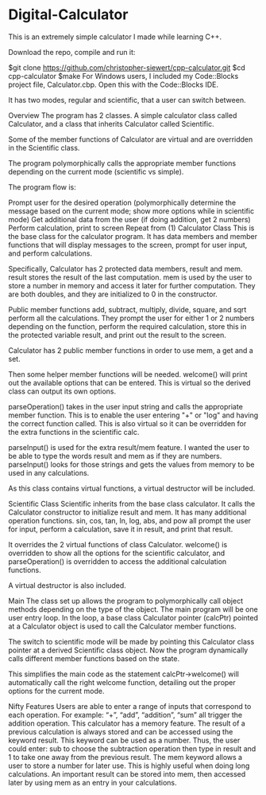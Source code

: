 # Digital-Calculator
This is an extremely simple calculator I made while learning C++.

Download the repo, compile and run it:

$git clone https://github.com/christopher-siewert/cpp-calculator.git
$cd cpp-calculator
$make
For Windows users, I included my Code::Blocks project file, Calculator.cbp. Open this with the Code::Blocks IDE.

It has two modes, regular and scientific, that a user can switch between.

Overview
The program has 2 classes. A simple calculator class called Calculator, and a class that inherits Calculator called Scientific.

Some of the member functions of Calculator are virtual and are overridden in the Scientific class.

The program polymorphically calls the appropriate member functions depending on the current mode (scientific vs simple).

The program flow is:

Prompt user for the desired operation (polymorphically determine the message based on the current mode; show more options while in scientific mode)
Get additional data from the user (if doing addition, get 2 numbers)
Perform calculation, print to screen
Repeat from (1)
Calculator Class
This is the base class for the calculator program. It has data members and member functions that will display messages to the screen, prompt for user input, and perform calculations.

Specifically, Calculator has 2 protected data members, result and mem. result stores the result of the last computation. mem is used by the user to store a number in memory and access it later for further computation. They are both doubles, and they are initialized to 0 in the constructor.

Public member functions add, subtract, multiply, divide, square, and sqrt perform all the calculations. They prompt the user for either 1 or 2 numbers depending on the function, perform the required calculation, store this in the protected variable result, and print out the result to the screen.

Calculator has 2 public member functions in order to use mem, a get and a set.

Then some helper member functions will be needed. welcome() will print out the available options that can be entered. This is virtual so the derived class can output its own options.

parseOperation() takes in the user input string and calls the appropriate member function. This is to enable the user entering "+" or "log" and having the correct function called. This is also virtual so it can be overridden for the extra functions in the scientific calc.

parseInput() is used for the extra result/mem feature. I wanted the user to be able to type the words result and mem as if they are numbers. parseInput() looks for those strings and gets the values from memory to be used in any calculations.

As this class contains virtual functions, a virtual destructor will be included.

Scientific Class
Scientific inherits from the base class calculator. It calls the Calculator constructor to initialize result and mem. It has many additional operation functions. sin, cos, tan, ln, log, abs, and pow all prompt the user for input, perform a calculation, save it in result, and print that result.

It overrides the 2 virtual functions of class Calculator. welcome() is overridden to show all the options for the scientific calculator, and parseOperation() is overridden to access the additional calculation functions.

A virtual destructor is also included.

Main
The class set up allows the program to polymorphically call object methods depending on the type of the object. The main program will be one user entry loop. In the loop, a base class Calculator pointer (calcPtr) pointed at a Calculator object is used to call the Calculator member functions.

The switch to scientific mode will be made by pointing this Calculator class pointer at a derived Scientific class object. Now the program dynamically calls different member functions based on the state.

This simplifies the main code as the statement calcPtr->welcome() will automatically call the right welcome function, detailing out the proper options for the current mode.

Nifty Features
Users are able to enter a range of inputs that correspond to each operation. For example: “+”, “add”, “addition”, “sum” all trigger the addition operation.
This calculator has a memory feature. The result of a previous calculation is always stored and can be accessed using the keyword result. This keyword can be used as a number. Thus, the user could enter: sub to choose the subtraction operation then type in result and 1 to take one away from the previous result. The mem keyword allows a user to store a number for later use. This is highly useful when doing long calculations. An important result can be stored into mem, then accessed later by using mem as an entry in your calculations.
